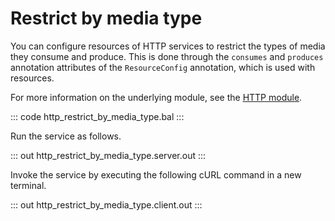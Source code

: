 # Restrict by media type

You can configure resources of HTTP services to restrict the types of media they consume and produce. This is done through the `consumes` and `produces` annotation attributes of the `ResourceConfig` annotation, which is used with resources.

For more information on the underlying module, see the [HTTP module](https://lib.ballerina.io/ballerina/http/latest/).

::: code http_restrict_by_media_type.bal :::

Run the service as follows.

::: out http_restrict_by_media_type.server.out :::

Invoke the service by executing the following cURL command in a new terminal.

::: out http_restrict_by_media_type.client.out :::
